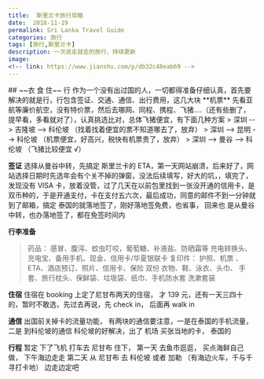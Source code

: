 ```yaml
---
title:  斯里兰卡旅行攻略
date:  2018-11-19
permalink: Sri Lanka Travel Guide
categories: 旅行 
tags: [旅行,斯里兰卡]
description: 一次说走就走的旅行，持续更新
image: 
<!-- link: https://www.jianshu.com/p/db32c48eab69 -->
---
```

<p class="description"></p>
## ~~衣 食 住~~ 行
作为一个没有出过国的人，一切都得准备仔细认真，首先要解决的就是行，行包含签证、交通、通信、出行费用，这几大块
**机票**
先看亚航等廉价航空，没有特价票，然后去哪网、同程、携程、飞猪....（还有些删了，提早看，多看就对了），认真挑选比对，总体飞猪便宜，有下面几种方案
> 深圳 --> 吉隆坡 --> 科伦坡  （找着找着便宜的票不知道哪去了，放弃）
> 深圳 --> 昆明 --> 科伦坡  （机票便宜，好高兴，税快有机票贵了，放弃）
> 深圳 --> 曼谷 --> 科伦坡 （飞猪比较便宜 √）

<!-- more -->

**签证**
  选择从曼谷中转，先搞定 斯里兰卡的 ETA，第一天网站崩溃，后来好了，网站选择日期时先选年会有个关不掉的弹窗，没法后续填写，好大的坑，，填完了，发现没有 VISA 卡，放着没管，过了几天在以前包里找到一张没开通的信用卡，是双币种的，于是开通支付，卡在支付五六次，最后成功，同意的邮件不到一分钟就到了邮箱，搞定
  泰国的就落地签了，刚好落地签免费，也省事， 回来也 是从曼谷中转，也办落地签了，都在免签时间内

**行李准备**
>  药品： 感冒、腹泻、蚊虫叮咬，葡萄糖、补液盐、防晒霜等
>  充电转换头、充电宝、备用手机、现金、信用卡/华夏银联卡
>  复印件： 护照、机票 、ETA、酒店预订、照片、信用卡、保险 双份
>  衣物、鞋、泳衣、头巾、 手套、旅行枕头、保鲜袋、垃圾袋、纸巾、手机防水套 洗漱套装

**住宿**
 住宿在 booking 上定了尼甘布两天的住宿， 才 139 元，还有一天三四十的，暂时不敢选，先过去再说，先 check in， 后面再 walk in  

**通信**
 出国前关掉卡的流量功能， 有两块的通信要注意，一是在泰国的手机流量，二是 到科伦坡的通信 
 科伦坡的好解决，出了 机场 买张当地的卡， 泰国的

**行程**
 暂定 下了飞机 打车去 尼甘布 住下， 第一天 去鱼市逛逛， 买点海鲜自己做， 下午海边走走
 第二天 从 尼甘布 去 科伦坡 或者 加勒 （有海边火车，千与千寻打卡地）
 边走边定吧
